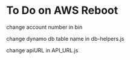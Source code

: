 # To Do on AWS Reboot

change account number in bin

change dynamo db table name in db-helpers.js

change apiURL in API_URL.js


